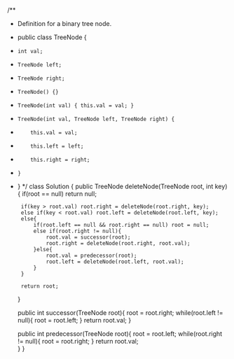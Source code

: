 /**
 * Definition for a binary tree node.
 * public class TreeNode {
 *     int val;
 *     TreeNode left;
 *     TreeNode right;
 *     TreeNode() {}
 *     TreeNode(int val) { this.val = val; }
 *     TreeNode(int val, TreeNode left, TreeNode right) {
 *         this.val = val;
 *         this.left = left;
 *         this.right = right;
 *     }
 * }
 */
class Solution {
    public TreeNode deleteNode(TreeNode root, int key) {
        if(root == null) return null;
        
        if(key > root.val) root.right = deleteNode(root.right, key);
        else if(key < root.val) root.left = deleteNode(root.left, key);
        else{
            if(root.left == null && root.right == null) root = null;
            else if(root.right != null){
                root.val = successor(root);
                root.right = deleteNode(root.right, root.val);
            }else{
                root.val = predecessor(root);
                root.left = deleteNode(root.left, root.val);
            }
        }
        
        return root;

    }
        
    public int successor(TreeNode root){
        root = root.right;
        while(root.left != null){
            root = root.left;
        }
        return root.val;
    }
    
    public int predecessor(TreeNode root){
        root = root.left;
        while(root.right != null){
            root = root.right;
        }
        return root.val;       
    }
}
